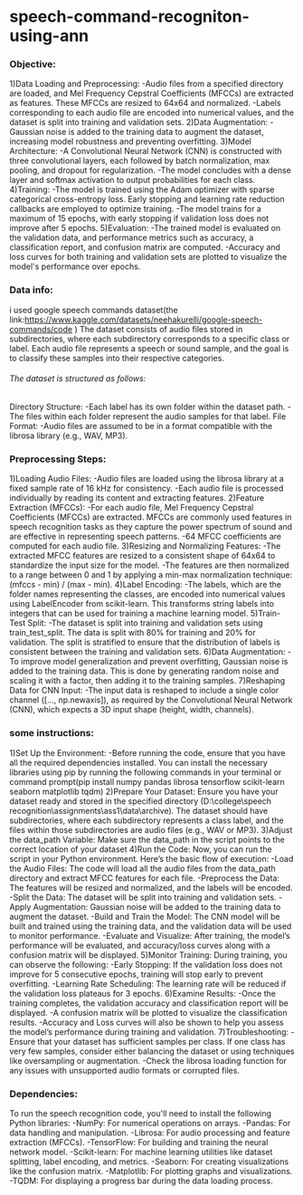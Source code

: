 # speech-command-recogniton-using-ann
### Objective:
1)Data Loading and Preprocessing:
-Audio files from a specified directory are loaded, and Mel Frequency Cepstral Coefficients (MFCCs) are extracted as features. These MFCCs are resized to 64x64 and normalized.
-Labels corresponding to each audio file are encoded into numerical values, and the dataset is split into training and validation sets.
2)Data Augmentation:
-Gaussian noise is added to the training data to augment the dataset, increasing model robustness and preventing overfitting.
3)Model Architecture:
-A Convolutional Neural Network (CNN) is constructed with three convolutional layers, each followed by batch normalization, max pooling, and dropout for regularization.
-The model concludes with a dense layer and softmax activation to output probabilities for each class.
4)Training:
-The model is trained using the Adam optimizer with sparse categorical cross-entropy loss. Early stopping and learning rate reduction callbacks are employed to optimize training.
-The model trains for a maximum of 15 epochs, with early stopping if validation loss does not improve after 5 epochs.
5)Evaluation:
-The trained model is evaluated on the validation data, and performance metrics such as accuracy, a classification report, and confusion matrix are computed.
-Accuracy and loss curves for both training and validation sets are plotted to visualize the model's performance over epochs.
### Data info:
i used google speech commands dataset(the link:https://www.kaggle.com/datasets/neehakurelli/google-speech-commands/code )
The dataset consists of audio files stored in subdirectories, where each subdirectory corresponds to a specific class or label. Each audio file represents a speech or sound sample, and the goal is to classify 
these 
samples into their respective categories.
###### The dataset is structured as follows:
Directory Structure:
-Each label has its own folder within the dataset path.
-The files within each folder represent the audio samples for that label.
File Format:
-Audio files are assumed to be in a format compatible with the librosa library (e.g., WAV, MP3).
### Preprocessing Steps:
1)Loading Audio Files:
-Audio files are loaded using the librosa library at a fixed sample rate of 16 kHz for consistency.
-Each audio file is processed individually by reading its content and extracting features.
2)Feature Extraction (MFCCs):
-For each audio file, Mel Frequency Cepstral Coefficients (MFCCs) are extracted. MFCCs are commonly used features in speech recognition tasks as they capture the power spectrum of sound and are effective in 
representing speech patterns.
-64 MFCC coefficients are computed for each audio file.
3)Resizing and Normalizing Features:
-The extracted MFCC features are resized to a consistent shape of 64x64 to standardize the input size for the model.
-The features are then normalized to a range between 0 and 1 by applying a min-max normalization technique: (mfccs - min) / (max - min).
4)Label Encoding:
-The labels, which are the folder names representing the classes, are encoded into numerical values using LabelEncoder from scikit-learn. This transforms string labels into integers that can be used for training 
a machine learning model.
5)Train-Test Split:
-The dataset is split into training and validation sets using train_test_split. The data is split with 80% for training and 20% for validation. The split is stratified to ensure that the distribution of labels is 
consistent between the training and validation sets.
6)Data Augmentation:
-To improve model generalization and prevent overfitting, Gaussian noise is added to the training data. This is done by generating random noise and scaling it with a factor, then adding it to the training samples.
7)Reshaping Data for CNN Input:
-The input data is reshaped to include a single color channel ([..., np.newaxis]), as required by the Convolutional Neural Network (CNN), which expects a 3D input shape (height, width, channels).
### some instructions:
1)Set Up the Environment:
-Before running the code, ensure that you have all the required dependencies installed. You can install the necessary libraries using pip by running the following commands in your terminal or command prompt(pip 
install numpy pandas librosa tensorflow scikit-learn seaborn matplotlib tqdm)
2)Prepare Your Dataset:
Ensure you have your dataset ready and stored in the specified directory (D:\college\speech recognition\assignments\ass1\data\archive). The dataset should have subdirectories, where each subdirectory represents a 
class label, and the files within those subdirectories are audio files (e.g., WAV or MP3).
3)Adjust the data_path Variable:
Make sure the data_path in the script points to the correct location of your dataset
4)Run the Code:
Now, you can run the script in your Python environment. Here’s the basic flow of execution:
-Load the Audio Files: The code will load all the audio files from the data_path directory and extract MFCC features for each file.
-Preprocess the Data: The features will be resized and normalized, and the labels will be encoded.
-Split the Data: The dataset will be split into training and validation sets.
-Apply Augmentation: Gaussian noise will be added to the training data to augment the dataset.
-Build and Train the Model: The CNN model will be built and trained using the training data, and the validation data will be used to monitor performance.
-Evaluate and Visualize: After training, the model’s performance will be evaluated, and accuracy/loss curves along with a confusion matrix will be displayed.
5)Monitor Training:
During training, you can observe the following:
-Early Stopping: If the validation loss does not improve for 5 consecutive epochs, training will stop early to prevent overfitting.
-Learning Rate Scheduling: The learning rate will be reduced if the validation loss plateaus for 3 epochs.
6)Examine Results:
-Once the training completes, the validation accuracy and classification report will be displayed.
-A confusion matrix will be plotted to visualize the classification results.
-Accuracy and Loss curves will also be shown to help you assess the model’s performance during training and validation.
7)Troubleshooting:
-Ensure that your dataset has sufficient samples per class. If one class has very few samples, consider either balancing the dataset or using techniques like oversampling or augmentation.
-Check the librosa loading function for any issues with unsupported audio formats or corrupted files.
### Dependencies:
To run the speech recognition code, you'll need to install the following Python libraries:
-NumPy: For numerical operations on arrays.
-Pandas: For data handling and manipulation.
-Librosa: For audio processing and feature extraction (MFCCs).
-TensorFlow: For building and training the neural network model.
-Scikit-learn: For machine learning utilities like dataset splitting, label encoding, and metrics.
-Seaborn: For creating visualizations like the confusion matrix.
-Matplotlib: For plotting graphs and visualizations.
-TQDM: For displaying a progress bar during the data loading process.
